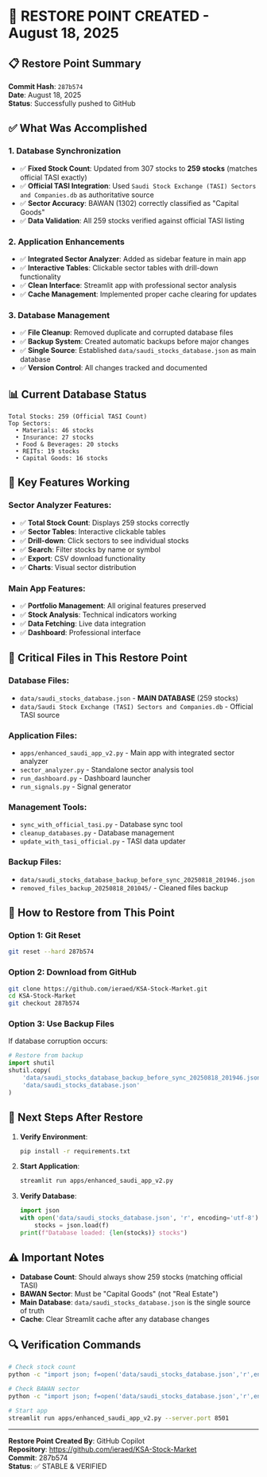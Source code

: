 # 🔄 RESTORE POINT CREATED - August 18, 2025

## 📋 Restore Point Summary
**Commit Hash**: `287b574`  
**Date**: August 18, 2025  
**Status**: Successfully pushed to GitHub  

## ✅ What Was Accomplished

### 1. Database Synchronization
- ✅ **Fixed Stock Count**: Updated from 307 stocks to **259 stocks** (matches official TASI exactly)
- ✅ **Official TASI Integration**: Used `Saudi Stock Exchange (TASI) Sectors and Companies.db` as authoritative source
- ✅ **Sector Accuracy**: BAWAN (1302) correctly classified as "Capital Goods" 
- ✅ **Data Validation**: All 259 stocks verified against official TASI listing

### 2. Application Enhancements
- ✅ **Integrated Sector Analyzer**: Added as sidebar feature in main app
- ✅ **Interactive Tables**: Clickable sector tables with drill-down functionality
- ✅ **Clean Interface**: Streamlit app with professional sector analysis
- ✅ **Cache Management**: Implemented proper cache clearing for updates

### 3. Database Management
- ✅ **File Cleanup**: Removed duplicate and corrupted database files
- ✅ **Backup System**: Created automatic backups before major changes
- ✅ **Single Source**: Established `data/saudi_stocks_database.json` as main database
- ✅ **Version Control**: All changes tracked and documented

## 📊 Current Database Status

```
Total Stocks: 259 (Official TASI Count)
Top Sectors:
  • Materials: 46 stocks
  • Insurance: 27 stocks  
  • Food & Beverages: 20 stocks
  • REITs: 19 stocks
  • Capital Goods: 16 stocks
```

## 🎯 Key Features Working

### Sector Analyzer Features:
- ✅ **Total Stock Count**: Displays 259 stocks correctly
- ✅ **Sector Tables**: Interactive clickable tables
- ✅ **Drill-down**: Click sectors to see individual stocks
- ✅ **Search**: Filter stocks by name or symbol
- ✅ **Export**: CSV download functionality
- ✅ **Charts**: Visual sector distribution

### Main App Features:
- ✅ **Portfolio Management**: All original features preserved
- ✅ **Stock Analysis**: Technical indicators working
- ✅ **Data Fetching**: Live data integration
- ✅ **Dashboard**: Professional interface

## 📁 Critical Files in This Restore Point

### Database Files:
- `data/saudi_stocks_database.json` - **MAIN DATABASE** (259 stocks)
- `data/Saudi Stock Exchange (TASI) Sectors and Companies.db` - Official TASI source

### Application Files:
- `apps/enhanced_saudi_app_v2.py` - Main app with integrated sector analyzer
- `sector_analyzer.py` - Standalone sector analysis tool
- `run_dashboard.py` - Dashboard launcher
- `run_signals.py` - Signal generator

### Management Tools:
- `sync_with_official_tasi.py` - Database sync tool
- `cleanup_databases.py` - Database management
- `update_with_tasi_official.py` - TASI data updater

### Backup Files:
- `data/saudi_stocks_database_backup_before_sync_20250818_201946.json`
- `removed_files_backup_20250818_201045/` - Cleaned files backup

## 🔧 How to Restore from This Point

### Option 1: Git Reset
```bash
git reset --hard 287b574
```

### Option 2: Download from GitHub
```bash
git clone https://github.com/ieraed/KSA-Stock-Market.git
cd KSA-Stock-Market
git checkout 287b574
```

### Option 3: Use Backup Files
If database corruption occurs:
```python
# Restore from backup
import shutil
shutil.copy(
    'data/saudi_stocks_database_backup_before_sync_20250818_201946.json',
    'data/saudi_stocks_database.json'
)
```

## 🚀 Next Steps After Restore

1. **Verify Environment**:
   ```bash
   pip install -r requirements.txt
   ```

2. **Start Application**:
   ```bash
   streamlit run apps/enhanced_saudi_app_v2.py
   ```

3. **Verify Database**:
   ```python
   import json
   with open('data/saudi_stocks_database.json', 'r', encoding='utf-8') as f:
       stocks = json.load(f)
   print(f"Database loaded: {len(stocks)} stocks")
   ```

## ⚠️ Important Notes

- **Database Count**: Should always show 259 stocks (matching official TASI)
- **BAWAN Sector**: Must be "Capital Goods" (not "Real Estate")
- **Main Database**: `data/saudi_stocks_database.json` is the single source of truth
- **Cache**: Clear Streamlit cache after any database changes

## 🔍 Verification Commands

```bash
# Check stock count
python -c "import json; f=open('data/saudi_stocks_database.json','r',encoding='utf-8'); print(f'Stocks: {len(json.load(f))}')"

# Check BAWAN sector  
python -c "import json; f=open('data/saudi_stocks_database.json','r',encoding='utf-8'); s=json.load(f); print(f'BAWAN: {s[\"1302\"][\"sector\"]}')"

# Start app
streamlit run apps/enhanced_saudi_app_v2.py --server.port 8501
```

---
**Restore Point Created By**: GitHub Copilot  
**Repository**: https://github.com/ieraed/KSA-Stock-Market  
**Commit**: 287b574  
**Status**: ✅ STABLE & VERIFIED
